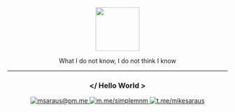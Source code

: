 <div id="header" align="center">
  <img src="https://media.giphy.com/media/M9gbBd9nbDrOTu1Mqx/giphy.gif" width="100"/>
  <p>What I do not know, I do not think I know</p>
</div>
<hr/>

<div align="center">

### </ Hello World >

<a href="mailto:msaraus@pm.me">
    <img src="https://img.shields.io/badge/msaraus-@pm.me-darkgreen?logo=minutemailer&logoColor=lightgreen" alt="msaraus@pm.me"/> 
</a>
<a href="//m.me/simplemnm">
    <img src="https://img.shields.io/badge/m.me-/simplemnm-blue?logo=messenger" alt="m.me/simplemnm"/>
</a>
<a href="//t.me/mikesaraus">
    <img src="https://img.shields.io/badge/t.me-/mikesaraus-blue?logo=telegram" alt="t.me/mikesaraus"/>
</a>

</div>
